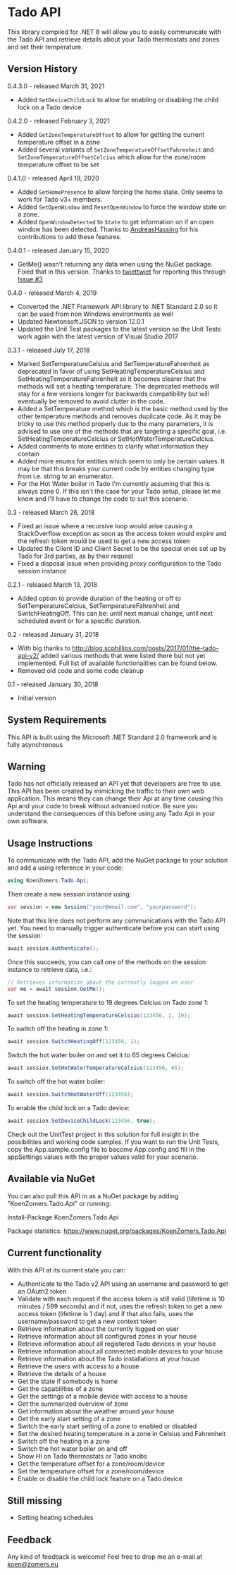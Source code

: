 # Tado API
This library compiled for .NET 8 will allow you to easily communicate with the Tado API and retrieve details about your Tado thermostats and zones and set their temperature.

## Version History

0.4.3.0 - released March 31, 2021

- Added `SetDeviceChildLock` to allow for enabling or disabling the child lock on a Tado device

0.4.2.0 - released February 3, 2021

- Added `GetZoneTemperatureOffset` to allow for getting the current temperature offset in a zone
- Added several variants of `SetZoneTemperatureOffsetFahrenheit` and `SetZoneTemperatureOffsetCelcius` which allow for the zone/room temperature offset to be set

0.4.1.0 - released April 19, 2020

- Added `SetHomePresence` to allow forcing the home state. Only seems to work for Tado v3+ members.
- Added `SetOpenWindow` and `ResetOpenWindow` to force the window state on a zone.
- Added `OpenWindowDetected` to `State` to get information on if an open window has been detected.
Thanks to [AndreasHassing](https://github.com/AndreasHassing) for his contributions to add these features.

0.4.0.1 - released January 15, 2020

- GetMe() wasn't returning any data when using the NuGet package. Fixed that in this version. Thanks to [twiettwiet](https://github.com/twiettwiet) for reporting this through [Issue #3](https://github.com/KoenZomers/TadoApi/issues/3)

0.4.0 - released March 4, 2019

- Converted the .NET Framework API library to .NET Standard 2.0 so it can be used from non Windows environments as well
- Updated Newtonsoft.JSON to version 12.0.1
- Updated the Unit Test packages to the latest version so the Unit Tests work again with the latest version of Visual Studio 2017

0.3.1 - released July 17, 2018

- Marked SetTemperatureCelsius and SetTemperatureFahrenheit as deprecated in favor of using SetHeatingTemperatureCelsius and SetHeatingTemperatureFahrenheit so it becomes clearer that the methods will set a heating temperature. The deprecated methods will stay for a few versions longer for backwards compatibility but will eventually be removed to avoid clutter in the code.
- Added a SetTemperature method which is the basic method used by the other temperature methods and removes duplicate code. As it may be tricky to use this method properly due to the many parameters, it is advised to use one of the methods that are targeting a specific goal, i.e. SetHeatingTemperatureCelcius or SetHotWaterTemperatureCelcius.
- Added comments to more entities to clarify what information they contain
- Added more enums for entities which seem to only be certain values. It may be that this breaks your current code by entities changing type from i.e. string to an enumerator.
- For the Hot Water boiler in Tado I'm currently assuming that this is always zone 0. If this isn't the case for your Tado setup, please let me know and I'll have to change the code to suit this scenario.

0.3 - released March 26, 2018

- Fixed an issue where a recursive loop would arise causing a StackOverflow exception as soon as the access token would expire and the refresh token would be used to get a new access token
- Updated the Client ID and Client Secret to be the special ones set up by Tado for 3rd parties, as by their request
- Fixed a disposal issue when providing proxy configuration to the Tado session instance

0.2.1 - released March 13, 2018

- Added option to provide duration of the heating or off to SetTemperatureCelcius, SetTemperatureFahrenheit and SwitchHeatingOff. This can be: until next manual change, until next scheduled event or for a specific duration.

0.2 - released January 31, 2018

- With big thanks to http://blog.scphillips.com/posts/2017/01/the-tado-api-v2/ added various methods that were listed there but not yet implemented. Full list of available functionalities can be found below.
- Removed old code and some code cleanup

0.1 - released January 30, 2018

- Initial version

## System Requirements

This API is built using the Microsoft .NET Standard 2.0 framework and is fully asynchronous

## Warning

Tado has not officially released an API yet that developers are free to use. This API has been created by mimicking the traffic to their own web application. This means they can change their Api at any time causing this Api and your code to break without advanced notice. Be sure you understand the consequences of this before using any Tado Api in your own software.

## Usage Instructions

To communicate with the Tado API, add the NuGet package to your solution and add a using reference in your code:

```C#
using KoenZomers.Tado.Api;
```

Then create a new session instance using:

```C#
var session = new Session("your@email.com", "yourpassword");
```

Note that this line does not perform any communications with the Tado API yet. You need to manually trigger authenticate before you can start using the session:

```C#
await session.Authenticate();
```

Once this succeeds, you can call one of the methods on the session instance to retrieve data, i.e.:

```C#
// Retrieves information about the currently logged on user
var me = await session.GetMe();
```

To set the heating temperature to 19 degrees Celcius on Tado zone 1:

```C#
await session.SetHeatingTemperatureCelsius(123456, 1, 19);
```

To switch off the heating in zone 1:

```C#
await session.SwitchHeatingOff(123456, 1);
```

Switch the hot water boiler on and set it to 65 degrees Celcius:

```C#
await session.SetHotWaterTemperatureCelsius(123456, 65);
```

To switch off the hot water boiler:

```C#
await session.SwitchHotWaterOff(123456);
```

To enable the child lock on a Tado device:

```C#
await session.SetDeviceChildLock(123456, true);
```

Check out the UnitTest project in this solution for full insight in the possibilities and working code samples. If you want to run the Unit Tests, copy the App.sample.config file to become App.config and fill in the appSettings values with the proper values valid for your scenario.

## Available via NuGet

You can also pull this API in as a NuGet package by adding "KoenZomers.Tado.Api" or running:

Install-Package KoenZomers.Tado.Api

Package statistics: https://www.nuget.org/packages/KoenZomers.Tado.Api

## Current functionality

With this API at its current state you can:

- Authenticate to the Tado v2 API using an username and password to get an OAuth2 token
- Validate with each request if the access token is still valid (lifetime is 10 minutes / 599 seconds) and if not, uses the refresh token to get a new access token (lifetime is 1 day) and if that also fails, uses the username/password to get a new context token
- Retrieve information about the currently logged on user
- Retrieve information about all configured zones in your house
- Retrieve information about all registered Tado devices in your house
- Retrieve information about all connected mobile devices to your house
- Retrieve information about the Tado installations at your house
- Retrieve the users with access to a house
- Retrieve the details of a house
- Get the state if somebody is home
- Get the capabilities of a zone
- Get the settings of a mobile device with access to a house
- Get the summarized overview of zone
- Get information about the weather around your house
- Get the early start setting of a zone
- Switch the early start setting of a zone to enabled or disabled
- Set the desired heating temperature in a zone in Celsius and Fahrenheit
- Switch off the heating in a zone
- Switch the hot water boiler on and off
- Show Hi on Tado thermostats or Tado knobs
- Get the temperature offset for a zone/room/device
- Set the temperature offset for a zone/room/device
- Enable or disable the child lock feature on a Tado device

## Still missing

- Setting heating schedules

## Feedback

Any kind of feedback is welcome! Feel free to drop me an e-mail at koen@zomers.eu
